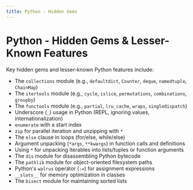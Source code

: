 ```yaml
---
title: Python - Hidden Gems
---
```


# Python - Hidden Gems & Lesser-Known Features

Key hidden gems and lesser-known Python features include:

- The `collections` module (e.g., `defaultdict`, `Counter`, `deque`, `namedtuple`, `ChainMap`)
- The `itertools` module (e.g., `cycle`, `islice`, `permutations`, `combinations`, `groupby`)
- The `functools` module (e.g., `partial`, `lru_cache`, `wraps`, `singledispatch`)
- Underscore (`_`) usage in Python (REPL, ignoring values, internationalization)
- `enumerate` with a start index
- `zip` for parallel iteration and unzipping with `*`
- The `else` clause in loops (for/else, while/else)
- Argument unpacking (`*args`, `**kwargs`) in function calls and definitions
- Using `*` for unpacking iterables into lists/tuples or function arguments
- The `dis` module for disassembling Python bytecode
- The `pathlib` module for object-oriented filesystem paths
- Python's `walrus` operator (`:=`) for assignment expressions
- `__slots__` for memory optimization in classes
- The `bisect` module for maintaining sorted lists
